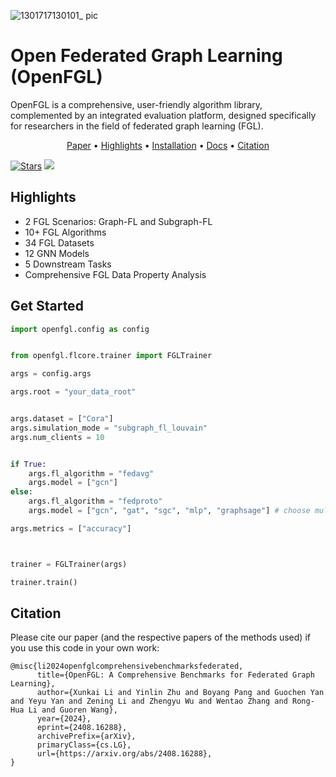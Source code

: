 
![1301717130101_ pic](https://github.com/zyl24/OpenFGL/assets/59046279/e21b410f-2b5d-4515-8ab5-a176f98805a7)


# Open Federated Graph Learning (OpenFGL)
OpenFGL is a comprehensive, user-friendly algorithm library, complemented by an integrated evaluation platform, designed specifically for researchers in the field of federated graph learning (FGL).

<p align="center">
  <a href="https://arxiv.org/abs/2408.16288">Paper</a> •
  <a href="#Library Highlights">Highlights</a> •
  <a href="https://pypi.org/project/openfgl-lib/1.0.8/">Installation</a> •
  <a href="https://openfgl.readthedocs.io/en/latest/">Docs</a> •
  <a href="#Citation">Citation</a> 
</p>



[![Stars](https://img.shields.io/github/stars/zyl24/OpenFGL.svg?color=orange)](https://github.com/zyl24/OpenFGL/stargazers) ![](https://img.shields.io/github/last-commit/zyl24/OpenFGL) 
<!-- [![arXiv](https://img.shields.io/badge/arXiv-2312.04992-b31b1b.svg)](https://arxiv.org/abs/2312.04992) -->

 



## Highlights

- 2 FGL Scenarios: Graph-FL and Subgraph-FL
- 10+ FGL Algorithms
- 34 FGL Datasets
- 12 GNN Models
- 5 Downstream Tasks
- Comprehensive FGL Data Property Analysis

## Get Started

```python
import openfgl.config as config


from openfgl.flcore.trainer import FGLTrainer

args = config.args

args.root = "your_data_root"


args.dataset = ["Cora"]
args.simulation_mode = "subgraph_fl_louvain"
args.num_clients = 10


if True:
    args.fl_algorithm = "fedavg"
    args.model = ["gcn"]
else:
    args.fl_algorithm = "fedproto"
    args.model = ["gcn", "gat", "sgc", "mlp", "graphsage"] # choose multiple gnn models for model heterogeneity setting.

args.metrics = ["accuracy"]



trainer = FGLTrainer(args)

trainer.train()
```


## Citation
Please cite our paper (and the respective papers of the methods used) if you use this code in your own work:
```
@misc{li2024openfglcomprehensivebenchmarksfederated,
      title={OpenFGL: A Comprehensive Benchmarks for Federated Graph Learning}, 
      author={Xunkai Li and Yinlin Zhu and Boyang Pang and Guochen Yan and Yeyu Yan and Zening Li and Zhengyu Wu and Wentao Zhang and Rong-Hua Li and Guoren Wang},
      year={2024},
      eprint={2408.16288},
      archivePrefix={arXiv},
      primaryClass={cs.LG},
      url={https://arxiv.org/abs/2408.16288}, 
}
```
